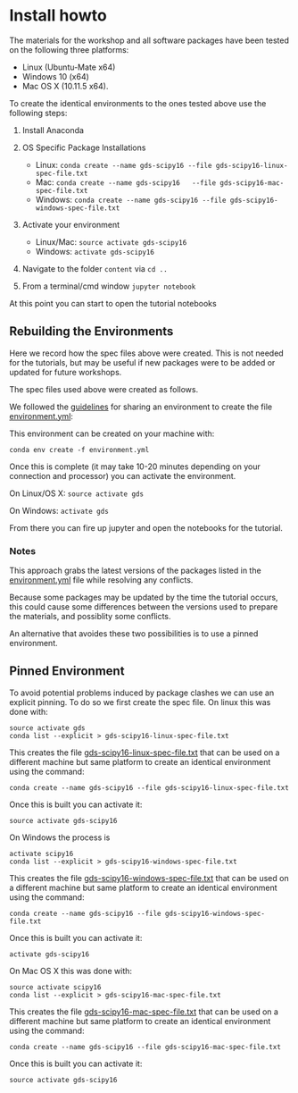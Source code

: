 # Install howto

The materials for the workshop and all software packages have been tested on
the following three platforms:

- Linux (Ubuntu-Mate x64)
- Windows 10 (x64)
- Mac OS X (10.11.5 x64).

To create the identical environments to the ones tested above use the
following steps:

1. Install Anaconda
2. OS Specific Package Installations
   
   - Linux: `conda create --name gds-scipy16 --file gds-scipy16-linux-spec-file.txt`
   - Mac: `conda create --name gds-scipy16   --file gds-scipy16-mac-spec-file.txt`
   - Windows: `conda create --name gds-scipy16 --file gds-scipy16-windows-spec-file.txt`

3. Activate your environment
  
   - Linux/Mac: `source activate gds-scipy16`
   - Windows: `activate gds-scipy16` 

4. Navigate to the folder `content` via `cd ..`
5. From a terminal/cmd window `jupyter notebook`

At this point you can start to open the tutorial notebooks



## Rebuilding the Environments

Here we record how the spec files above were created. This is not needed for
the tutorials, but may be useful if new packages were to be added or updated
for future workshops.

The spec files used above were created as follows.

We followed the
[guidelines](http://conda.pydata.org/docs/using/envs.html#share-an-environment)
for sharing an environment to create the file
[environment.yml](environment.yml):

This environment can be created on your machine with:

```
conda env create -f environment.yml
```

Once this is complete (it may take 10-20 minutes depending on your connection
and processor) you can activate the environment.

On Linux/OS X:  `source activate gds`

On Windows: `activate gds`


From there you can fire up jupyter and open the notebooks for the tutorial.


### Notes

This approach grabs the latest versions of the packages listed in the
[environment.yml](environment.yml) file while resolving any conflicts.

Because some packages may be updated by the time the tutorial occurs,
this could cause some differences between the versions used to prepare the
materials, and possiblity some conflicts.

An alternative that avoides these two possibilities is to use a pinned environment.

## Pinned Environment

To avoid potential problems induced by package clashes we can use an explicit
pinning. To do so we first create the spec file. On linux this was done with:

```
source activate gds
conda list --explicit > gds-scipy16-linux-spec-file.txt
```

This creates the file
[gds-scipy16-linux-spec-file.txt](gds-scipy16-linux-spec-file.txt) that can be used on
a different machine but same platform to create an identical environment using
the command:

```
conda create --name gds-scipy16 --file gds-scipy16-linux-spec-file.txt
```

Once this is built you can activate it:

```
source activate gds-scipy16
```

On Windows the process is

```
activate scipy16
conda list --explicit > gds-scipy16-windows-spec-file.txt
```

This creates the file
[gds-scipy16-windows-spec-file.txt](gds-scipy16-windows-spec-file.txt) that can be used on
a different machine but same platform to create an identical environment using
the command:

```
conda create --name gds-scipy16 --file gds-scipy16-windows-spec-file.txt
```

Once this is built you can activate it:

```
activate gds-scipy16
```

On Mac OS X this was done with:

```
source activate scipy16
conda list --explicit > gds-scipy16-mac-spec-file.txt
```

This creates the file
[gds-scipy16-mac-spec-file.txt](gds-scipy16-mac-spec-file.txt) that can be used on
a different machine but same platform to create an identical environment using
the command:

```
conda create --name gds-scipy16 --file gds-scipy16-mac-spec-file.txt
```

Once this is built you can activate it:

```
source activate gds-scipy16
```
